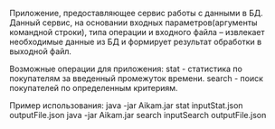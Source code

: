 Приложение, предоставляющее сервис работы с данными в БД.
Данный сервис, на основании входных параметров(аргументы командной строки),
типа операции и входного файла – извлекает необходимые данные из БД и формирует результат обработки в выходной файл.

Возможные операции для приложения:
stat - статистика по покупателям за введенный промежуток времени.
search - поиск покупателей по определенным критериям.

Пример использования: 
java -jar Aikam.jar stat inputStat.json outputFile.json
java -jar Aikam.jar search inputSearch outputFile.json


